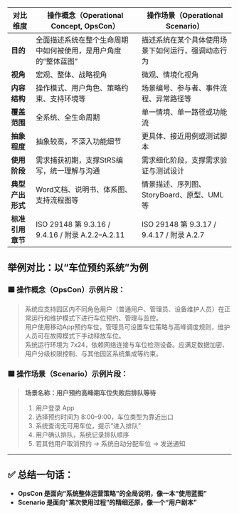 | 对比维度       | 操作概念（Operational Concept, OpsCon）             | 操作场景（Operational Scenario）             |
| ---------- | --------------------------------------------- | -------------------------------------- |
| **目的**     | 全面描述系统在整个生命周期中如何被使用，是用户角度的“整体蓝图”              | 描述系统在某个具体使用场景下如何运行，强调动态行为              |
| **视角**     | 宏观、整体、战略视角                                    | 微观、情境化视角                               |
| **内容结构**   | 操作模式、用户角色、策略约束、支持环境等                          | 场景编号、参与者、事件流程、异常路径等                    |
| **覆盖范围**   | 全系统、全生命周期                                     | 单一情境、单一路径或功能流                          |
| **抽象程度**   | 抽象较高，不深入功能细节                                  | 更具体、接近用例或测试脚本                          |
| **使用阶段**   | 需求捕获初期，支撑StRS编写，统一理解与沟通                       | 需求细化阶段，支撑需求验证与测试设计                     |
| **典型产出形式** | Word文档、说明书、体系图、支持流程图等                         | 情景描述、序列图、StoryBoard、原型、UML等            |
| **标准引用章节** | ISO 29148 第 9.3.16 / 9.4.16 / 附录 A.2.2–A.2.11 | ISO 29148 第 9.3.17 / 9.4.17 / 附录 A.2.7 |
## 举例对比：以“车位预约系统”为例

### 🟦 操作概念（OpsCon）示例片段：

> 系统应支持园区内不同角色用户（普通用户、管理员、设备维护人员）在正常运行和维护模式下进行车位预约、管理与监控。  
> 用户使用移动App预约车位，管理员可设置车位策略与高峰调度规则，维护人员可在故障模式下手动释放车位。  
> 系统运行环境为 7x24，依赖网络连接与车位检测设备。应满足数据加密、用户分级权限控制、与其他园区系统集成等约束。

### 🟩 操作场景（Scenario）示例片段：

> **场景名称：用户预约高峰期车位失败后排队等待**
> 
> 1. 用户登录 App
> 2. 选择预约时间为 8:00–9:00，车位类型为靠近出口
> 3. 系统查询无可用车位，提示“进入排队”
> 4. 用户确认排队，系统记录排队顺序
> 5. 若其他用户取消预约 → 系统自动分配车位 → 发送通知
>     

---

## ✅ 总结一句话：

- **OpsCon 是面向“系统整体运营策略”的全局说明，像一本“使用蓝图”**
- **Scenario 是面向“某次使用过程”的精细还原，像一个“用户剧本”**